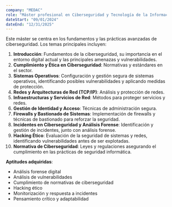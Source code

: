 ```yaml
---
company: "MEDAC"
role: "Máster profesional en Ciberseguridad y Tecnología de la Información"
dateStart: "09/01/2024"
dateEnd: "12/31/2025"
---
```


Este máster se centra en los fundamentos y las prácticas avanzadas de ciberseguridad. Los temas principales incluyen:

1. **Introducción**: Fundamentos de la ciberseguridad, su importancia en el entorno digital actual y las principales amenazas y vulnerabilidades.
2. **Cumplimiento y Ética en Ciberseguridad**: Normativas y estándares en el sector.
3. **Sistemas Operativos**: Configuración y gestión segura de sistemas operativos, identificando posibles vulnerabilidades y aplicando medidas de protección.
4. **Redes y Arquitecturas de Red (TCP/IP)**: Análisis y protección de redes.
5. **Infraestructuras y Servicios de Red**: Métodos para proteger servicios y redes.
6. **Gestión de Identidad y Acceso**: Técnicas de administración segura.
7. **Firewalls y Bastionado de Sistemas**: Implementación de firewalls y técnicas de bastionado para reforzar la seguridad.
8. **Incidentes en Ciberseguridad y Análisis Forense**: Identificación y gestión de incidentes, junto con análisis forense.
9. **Hacking Ético**: Evaluación de la seguridad de sistemas y redes, identificando vulnerabilidades antes de ser explotadas.
10. **Normativa de Ciberseguridad**: Leyes y regulaciones asegurando el cumplimiento en las prácticas de seguridad informática.

**Aptitudes adquiridas**:
- Análisis forense digital
- Análisis de vulnerabilidades
- Cumplimiento de normativas de ciberseguridad
- Hacking ético
- Monitorización y respuesta a incidentes
- Pensamiento crítico y adaptabilidad

